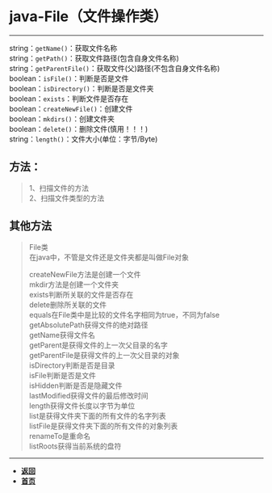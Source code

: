 # java-File（文件操作类）

---

string：`getName()`：获取文件名称  
string：`getPath()`：获取文件路径(包含自身文件名称)  
string：`getParentFile()`：获取文件(父)路径(不包含自身文件名称)  
boolean：`isFile()`：判断是否是文件  
boolean：`isDirectory()`：判断是否是文件夹  
boolean：`exists`：判断文件是否存在  
boolean：`createNewFile()`：创建文件  
boolean：`mkdirs()`：创建文件夹  
boolean：`delete()`：删除文件(慎用！！！)  
string：`length()`：文件大小(单位：字节/Byte)

## 方法：

> 1、扫描文件的方法  
> 2、扫描文件类型的方法

## 其他方法

> File类  
在java中，不管是文件还是文件夹都是叫做File对象  
>  
> createNewFile方法是创建一个文件  
mkdir方法是创建一个文件夹  
exists判断所关联的文件是否存在  
delete删除所关联的文件  
equals在File类中是比较的文件名字相同为true，不同为false  
getAbsolutePath获得文件的绝对路径  
getName获得文件名  
getParent是获得文件的上一次父目录的名字  
getParentFile是获得文件的上一次父目录的对象  
isDirectory判断是否是目录  
isFile判断是否是文件  
isHidden判断是否是隐藏文件  
lastModified获得文件的最后修改时间  
length获得文件长度以字节为单位  
list是获得文件夹下面的所有文件的名字列表  
listFile是获得文件夹下面的所有文件的对象列表  
renameTo是重命名  
listRoots获得当前系统的盘符  


---

- [**返回**](https://code.aliyun.com/kangxianghui/studywrod/tree/master/%E5%A4%A7%E4%BA%8C%E5%AD%A6%E4%B9%A0%E7%9F%A5%E8%AF%86%E7%82%B9/java)
- [**首页**](https://code.aliyun.com/kangxianghui/studywrod/tree/master)